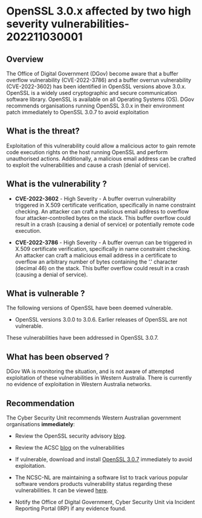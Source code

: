 # OpenSSL 3.0.x affected by two high severity vulnerabilities- 202211030001

## Overview

The Office of Digital Government (DGov) become aware that a buffer overflow vulnerability (CVE-2022-3786) and a buffer overrun vulnerability (CVE-2022-3602) has been identified in OpenSSL versions above 3.0.x.
OpenSSL is a widely used cryptographic and secure communication software library. OpenSSL is available on all Operating Systems (OS).
DGov recommends organisations running OpenSSL 3.0.x in their environment patch immediately to OpenSSL 3.0.7 to avoid exploitation

## What is the threat?

Exploitation of this vulnerability could allow a malicious actor to gain remote code execution rights on the host running OpenSSL and perform unauthorised actions. Additionally, a malicious email address can be crafted to exploit the vulnerabilities and cause a crash (denial of service).

## What is the vulnerability ?

- **CVE-2022-3602** - High Severity - A buffer overrun vulnerability triggered in X.509 certificate verification, specifically in name constraint checking. An attacker can craft a malicious email address to overflow four attacker-controlled bytes on the stack. This buffer overflow could result in a crash (causing a denial of service) or potentially remote code execution.

- **CVE-2022-3786** - High Severity - A buffer overrun can be triggered in X.509 certificate verification, specifically in name constraint checking. An attacker can craft a malicious email address in a certificate to overflow an arbitrary number of bytes containing the ‘.' character (decimal 46) on the stack. This buffer overflow could result in a crash (causing a denial of service).

## What is vulnerable ?

The following versions of OpenSSL have been deemed vulnerable.

- OpenSSL versions 3.0.0 to 3.0.6. Earlier releases of OpenSSL are not vulnerable.

These vulnerabilities have been addressed in OpenSSL 3.0.7.

## What has been observed ?

DGov WA is monitoring the situation, and is not aware of attempted exploitation of these vulnerabilities in Western Australia. There is currently no evidence of exploitation in Western Australia networks.

## Recommendation

The Cyber Security Unit recommends Western Australian government organisations **immediately**:

- Review the OpenSSL security advisory [blog](https://www.openssl.org/blog/blog/2022/11/01/email-address-overflows/).

- Review the ACSC [blog](https://www.cyber.gov.au/acsc/view-all-content/alerts/high-severity-vulnerability-present-openssl-version-3x) on the vulnerabilities

- If vulnerable, download and install [OpenSSL 3.0.7](https://www.openssl.org/source/) immediately to avoid exploitation.

- The NCSC-NL are maintaining a software list to track various popular software vendors products vulnerability status regarding these vulnerabilities. It can be viewed [here](https://github.com/NCSC-NL/OpenSSL-2022/blob/main/software/README.md).

- Notify the Office of Digital Government, Cyber Security Unit via Incident Reporting Portal (IRP) if any evidence found.
